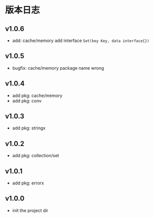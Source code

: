 版本日志
================
## v1.0.6

- add: cache/memory add interface `Set(key Key, data interface{})`

## v1.0.5

- bugfix: cache/memory package name wrong

## v1.0.4

- add pkg: cache/memory
- add pkg: conv

## v1.0.3

- add pkg: stringx

## v1.0.2

- add pkg: collection/set

## v1.0.1

- add pkg: errorx

## v1.0.0

- init the project dir
